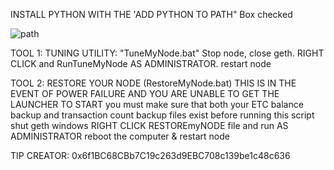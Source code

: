 INSTALL PYTHON WITH THE 'ADD PYTHON TO PATH" Box checked

![path](https://github.com/Phoenix1969/ETCPOW-Tools/assets/18568844/cb4bf589-cd26-4358-95aa-43663f3597f7)

TOOL 1: TUNING UTILITY: "TuneMyNode.bat"
Stop node, close geth.
RIGHT CLICK and RunTuneMyNode AS ADMINISTRATOR.
restart node



TOOL 2: RESTORE YOUR NODE (RestoreMyNode.bat)
THIS IS IN THE EVENT OF POWER FAILURE AND YOU ARE UNABLE TO GET THE LAUNCHER TO START
you must make sure that both your ETC balance backup and transaction count backup files exist before running this script
shut geth windows
RIGHT CLICK RESTOREmyNODE file and run AS ADMINISTRATOR
reboot the computer & restart node


TIP CREATOR: 0x6f1BC68CBb7C19c263d9EBC708c139be1c48c636
